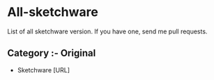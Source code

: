 # All-sketchware
List of all sketchware version. If you have one, send me pull requests.

## Category :- Original
- Sketchware [URL]
